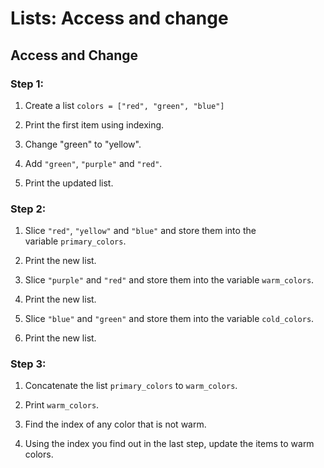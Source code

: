 Lists: Access and change
========================

Access and Change
-----------------

### Step 1:

1.  Create a list `colors = ["red", "green", "blue"]`
    
2.  Print the first item using indexing.
    
3.  Change "green" to "yellow".
    
4.  Add `"green"`, `"purple"` and `"red"`.
5.  Print the updated list.
    

### Step 2:

1.  Slice `"red"`, `"yellow"` and `"blue"` and store them into the variable `primary_colors`.
    
2.  Print the new list.
3.  Slice `"purple"` and `"red"` and store them into the variable `warm_colors`.
    
4.  Print the new list.
5.  Slice `"blue"` and `"green"` and store them into the variable `cold_colors`.
    
6.  Print the new list.
    

### Step 3:

1.  Concatenate the list `primary_colors` to `warm_colors`.
    
2.  Print `warm_colors`.
    
3.  Find the index of any color that is not warm.
    
4.  Using the index you find out in the last step, update the items to warm colors.